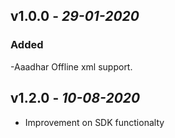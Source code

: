 ## **v1.0.0** - *29-01-2020*
### Added
-Aaadhar Offline xml support.
## **v1.2.0** - *10-08-2020*
- Improvement on SDK functionalty
